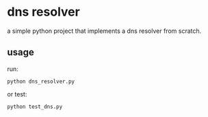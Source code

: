 # dns resolver

a simple python project that implements a dns resolver from scratch.

## usage

run:
```
python dns_resolver.py
```

or test:
```
python test_dns.py
``` 